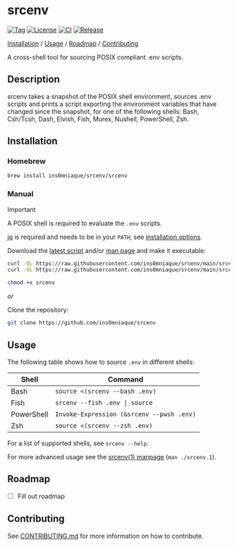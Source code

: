 # srcenv

[![Tag](https://img.shields.io/github/v/tag/ins0mniaque/srcenv)](https://github.com/ins0mniaque/srcenv/tags)
[![License](https://img.shields.io/github/license/ins0mniaque/srcenv)](https://github.com/ins0mniaque/srcenv/blob/master/LICENSE)
[![CI](https://github.com/ins0mniaque/srcenv/actions/workflows/ci.yml/badge.svg)](https://github.com/ins0mniaque/srcenv/actions/workflows/ci.yml)
[![Release](https://github.com/ins0mniaque/srcenv/actions/workflows/release.yml/badge.svg)](https://github.com/ins0mniaque/srcenv/actions/workflows/release.yml)

[Installation](#installation) / [Usage](#usage) / [Roadmap](#roadmap) / [Contributing](#contributing)

A cross-shell tool for sourcing POSIX compliant .env scripts.

## Description

srcenv takes a snapshot of the POSIX shell environment, sources .env scripts and
prints a script exporting the environment variables that have changed since the
snapshot, for one of the following shells: Bash, Csh/Tcsh, Dash, Elvish, Fish, Murex, Nushell, PowerShell, Zsh.

## Installation

### Homebrew

```bash
brew install ins0mniaque/srcenv/srcenv
```

### Manual

> [!IMPORTANT]
> A POSIX shell is required to evaluate the `.env` scripts.
>
> [jq](https://jqlang.github.io/jq/) is required and needs to be in your `PATH`; see [installation options](https://jqlang.github.io/jq/download/).

Download the [latest script](https://raw.githubusercontent.com/ins0mniaque/srcenv/main/srcenv) and/or [man page](https://raw.githubusercontent.com/ins0mniaque/srcenv/main/srcenv.1) and make it executable:

```bash
curl -OL https://raw.githubusercontent.com/ins0mniaque/srcenv/main/srcenv
curl -OL https://raw.githubusercontent.com/ins0mniaque/srcenv/main/srcenv.1

chmod +x srcenv
```

_or_

Clone the repository:

```bash
git clone https://github.com/ins0mniaque/srcenv
```

## Usage

The following table shows how to source `.env` in different shells:

| Shell      | Command                                   |
|------------|-------------------------------------------|
| Bash       | `source <(srcenv --bash .env)`            |
| Fish       | `srcenv --fish .env \| source`            |
| PowerShell | `Invoke-Expression (&srcenv --pwsh .env)` |
| Zsh        | `source <(srcenv --zsh .env)`             |

For a list of supported shells, see `srcenv --help`.

For more advanced usage see the [srcenv(1) manpage](https://github.com/ins0mniaque/srcenv/blob/main/srcenv.1.md) (`man ./srcenv.1`).

## Roadmap

- [ ] Fill out roadmap

## Contributing

See [CONTRIBUTING.md](https://github.com/ins0mniaque/srcenv/blob/main/CONTRIBUTING.md) for more information on how to contribute.
